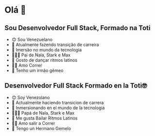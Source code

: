 # Olá 👋

 ## Sou Desenvolvedor Full Stack, Formado na Toti

- 😊 Sou Venezuelano
- 🏢 Atualmente fazendo transição de carreira
- 🤖 Imersão no mundo da tecnologia 
- 🐶🐱💖 Pai de Nala, Stark e Max
- 🕺 Gosto de dançar ritmos latinos
- 🏃‍♂️ Amo Correr
- 🤩 Tenho um irmão gêmeo 


## Desenvolvedor Full Stack Formado en la Toti🤓

- 😊 Soy Venezolano
- 🏢 Actualmente haciendo transicion de carrera
- 🤖 Inmersionando en el mundo de la tecnologia
- 🐶🐱💖 Papá de Nala, Stark e Max
- 🕺 Me gusta Bailar Ritmos Latinos
- 🏃‍♂️ Amo salir a Correr
- 🤩 Tengo un Hermano Gemelo




